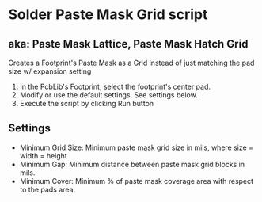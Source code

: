 # Solder Paste Mask Grid script
## aka: Paste Mask Lattice, Paste Mask Hatch Grid
Creates a Footprint's Paste Mask as a Grid instead of just matching the pad size w/ expansion setting
1. In the PcbLib's Footprint, select the footprint's center pad.
2. Modify or use the default settings. See settings below.
3. Execute the script by clicking Run button

## Settings
- Minimum Grid Size: Minimum paste mask grid size in mils, where size = width = height
- Minimum Gap: Minimum distance between paste mask grid blocks in mils.
- Minimum Cover: Minimum % of paste mask coverage area with respect to the pads area.